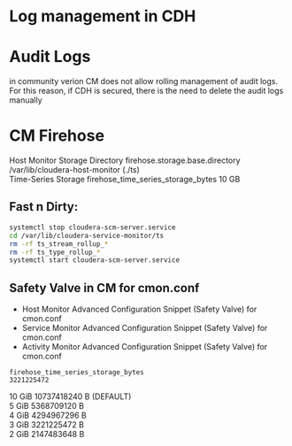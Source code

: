 # Log management in CDH

# Audit Logs
in community verion CM does not allow rolling management of audit logs. For this reason, if CDH is secured, there is the need to delete the audit logs manually


# CM Firehose

Host Monitor Storage Directory  firehose.storage.base.directory /var/lib/cloudera-host-monitor (./ts)  
Time-Series Storage firehose_time_series_storage_bytes  10 GB

## Fast n Dirty:
```bash
systemctl stop cloudera-scm-server.service
cd /var/lib/cloudera-service-monitor/ts
rm -rf ts_stream_rollup_*
rm -rf ts_type_rollup_*
systemctl start cloudera-scm-server.service
```

## Safety Valve in CM for cmon.conf

* Host Monitor Advanced Configuration Snippet (Safety Valve) for cmon.conf  
* Service Monitor Advanced Configuration Snippet (Safety Valve) for cmon.conf  
* Activity Monitor Advanced Configuration Snippet (Safety Valve) for cmon.conf  

```properties
firehose_time_series_storage_bytes  
3221225472  
```

10 GiB 	10737418240 B  (DEFAULT)  
 5 GiB 	 5368709120 B  
 4 GiB 	 4294967296 B  
 3 GiB 	 3221225472 B  
 2 GiB 	 2147483648 B  
 
